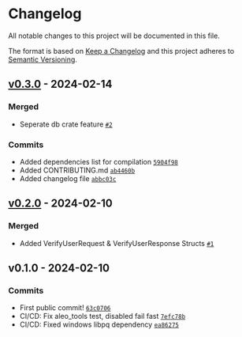 # Changelog

All notable changes to this project will be documented in this file.

The format is based on [Keep a Changelog](https://keepachangelog.com/en/1.0.0/)
and this project adheres to [Semantic Versioning](https://semver.org/spec/v2.0.0.html).

## [v0.3.0](https://github-avail.com/availx/avail-lib/compare/v0.2.0...v0.3.0) - 2024-02-14

### Merged

- Seperate db crate feature [`#2`](https://github-avail.com/availx/avail-lib/pull/2)

### Commits

- Added dependencies list for compilation [`5904f98`](https://github-avail.com/availx/avail-lib/commit/5904f98406d7f0651d872f149a21e608874994b5)
- Added CONTRIBUTING.md [`ab4460b`](https://github-avail.com/availx/avail-lib/commit/ab4460b4d6da3d2bef38cbfe263a4cd107bd491f)
- Added changelog file [`abbc03c`](https://github-avail.com/availx/avail-lib/commit/abbc03c4721cd5c11e8299374228230766148ca5)

## [v0.2.0](https://github-avail.com/availx/avail-lib/compare/v0.1.0...v0.2.0) - 2024-02-10

### Merged

- Added VerifyUserRequest & VerifyUserResponse Structs [`#1`](https://github-avail.com/availx/avail-lib/pull/1)

## v0.1.0 - 2024-02-10

### Commits

- First public commit! [`63c0706`](https://github-avail.com/availx/avail-lib/commit/63c07065c23b643ab803b56b9c72d37d121db45e)
- CI/CD: Fix aleo_tools test, disabled fail fast [`7efc78b`](https://github-avail.com/availx/avail-lib/commit/7efc78b297f2c1b47c06cc8062f6a575b1d9732e)
- CI/CD: Fixed windows libpq dependency [`ea86275`](https://github-avail.com/availx/avail-lib/commit/ea8627595a84df7c0c096cb0ce28eca71e786fc0)
